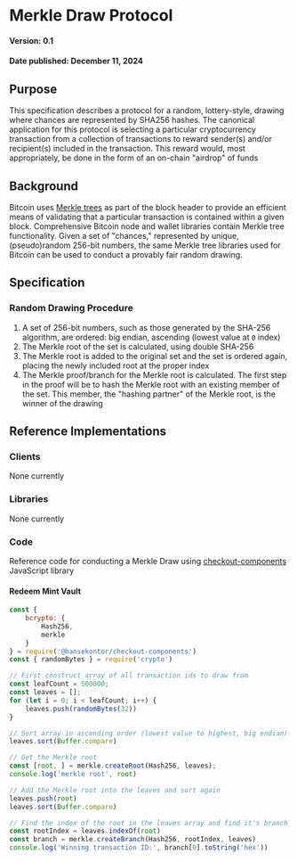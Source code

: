 # Merkle Draw Protocol

#### Version: 0.1
#### Date published: December 11, 2024

## Purpose

This specification describes a protocol for a random, lottery-style, drawing where chances are represented by SHA256 hashes. The canonical application for this protocol is selecting a particular cryptocurrency transaction from a collection of transactions to reward sender(s) and/or recipient(s) included in the transaction. This reward would, most appropriately, be done in the form of an on-chain "airdrop" of funds

## Background

Bitcoin uses [Merkle trees](https://en.wikipedia.org/wiki/Merkle_tree) as part of the block header to provide an efficient means of validating that a particular transaction is contained within a given block. Comprehensive Bitcoin node and wallet libraries contain Merkle tree functionality. Given a set of "chances," represented by unique, (pseudo)random 256-bit numbers, the same Merkle tree libraries used for Bitcoin can be used to conduct a provably fair random drawing.

## Specification

### Random Drawing Procedure

1. A set of 256-bit numbers, such as those generated by the SHA-256 algorithm, are ordered: big endian, ascending (lowest value at `0` index)
2. The Merkle root of the set is calculated, using double SHA-256
3. The Merkle root is added to the original set and the set is ordered again, placing the newly included root at the proper index
4. The Merkle proof/branch for the Merkle root is calculated. The first step in the proof will be to hash the Merkle root with an existing member of the set. This member, the "hashing partner" of the Merkle root, is the winner of the drawing

## Reference Implementations

### Clients
None currently

### Libraries
None currently

### Code

Reference code for conducting a Merkle Draw using [checkout-components](https://github.com/hansekontor/checkout-components) JavaScript library

#### Redeem Mint Vault

```js
const { 
    bcrypto: {
        Hash256,
        merkle 
    }
} = require('@hansekontor/checkout-components')
const { randomBytes } = require('crypto')

// First construct array of all transaction ids to draw from
const leafCount = 500000;
const leaves = [];
for (let i = 0; i < leafCount; i++) {
    leaves.push(randomBytes(32))
}

// Sort array in ascending order (lowest value to highest, big endian)
leaves.sort(Buffer.compare)

// Get the Merkle root
const [root, ] = merkle.createRoot(Hash256, leaves);
console.log('merkle root', root)

// Add the Merkle root into the leaves and sort again
leaves.push(root)
leaves.sort(Buffer.compare)

// Find the index of the root in the leaves array and find it's branch partner... the winner
const rootIndex = leaves.indexOf(root)
const branch = merkle.createBranch(Hash256, rootIndex, leaves)
console.log('Winning transaction ID:', branch[0].toString('hex'))

```
